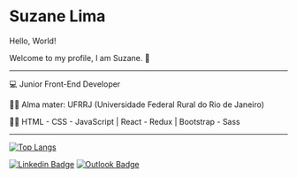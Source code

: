 # Suzane Lima

Hello, World!

Welcome to my profile, I am Suzane. :hibiscus:

---

:computer: Junior Front-End Developer

:woman_student: Alma mater: UFRRJ (Universidade Federal Rural do Rio de Janeiro)

:woman_technologist: HTML - CSS - JavaScript | React - Redux | Bootstrap - Sass

---

[![Top Langs](https://github-readme-stats.vercel.app/api/top-langs/?username=szlima&layout=compact&title_color=333333)](https://github.com/szlima/github-readme-stats)

[![Linkedin Badge](https://img.shields.io/badge/LinkedIn-0077B5?style=for-the-badge&logo=linkedin&logoColor=white&color=ec7f8f)](https://www.linkedin.com/in/szlima/) [![Outlook Badge](https://img.shields.io/badge/Email-0078D4?style=for-the-badge&logo=microsoft-outlook&logoColor=white&color=ec7f8f)](mailto:suzanelima@outlook.com)
